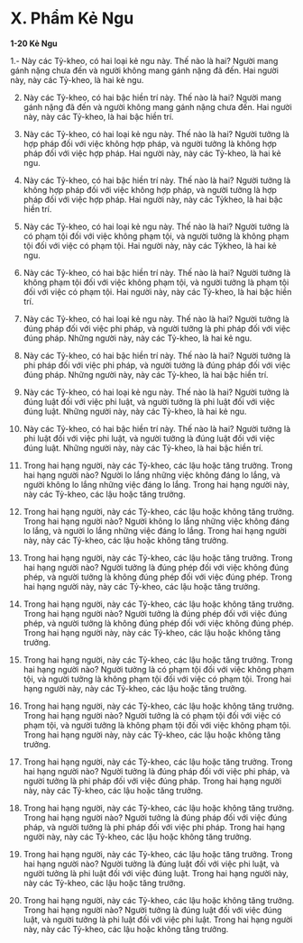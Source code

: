 # X. Phẩm Kẻ Ngu

**1-20 Kẻ Ngu**

1.- Này các Tỷ-kheo, có hai loại kẻ ngu này. Thế nào là hai? Người mang gánh nặng chưa đến và người
không mang gánh nặng đã đến. Hai người này, này các Tỷ-kheo, là hai kẻ ngu.

2. Này các Tỷ-kheo, có hai bậc hiền trí này. Thế nào là hai? Người mang gánh nặng đã đến và người
không mang gánh nặng chưa đến. Hai người này, này các Tỷ-kheo, là hai bậc hiền trí.

3. Này các Tỷ-kheo, có hai loại kẻ ngu này. Thế nào là hai? Người tưởng là hợp pháp đối với việc không
hợp pháp, và người tưởng là không hợp pháp đối với việc hợp pháp. Hai người này, này các Tỷ-kheo, là
hai kẻ ngu.

4. Này các Tỷ-kheo, có hai bậc hiền trí này. Thế nào là hai? Người tưởng là không hợp pháp đối với
việc không hợp pháp, và người tưởng là hợp pháp đối với việc hợp pháp. Hai người này, này các Tỷkheo, là hai bậc hiền trí.

5. Này các Tỷ-kheo, có hai loại kẻ ngu này. Thế nào là hai? Người tưởng là có phạm tội đối với việc
không phạm tội, và người tưởng là không phạm tội đối với việc có phạm tội. Hai người này, này các Tỷkheo, là hai kẻ ngu.

6. Này các Tỷ-kheo, có hai bậc hiền trí này. Thế nào là hai? Người tưởng là không phạm tội đối với việc
không phạm tội, và người tưởng là phạm tội đối với việc có phạm tội. Hai người này, này các Tỷ-kheo,
là hai bậc hiền trí.

7. Này các Tỷ-kheo, có hai loại kẻ ngu này. Thế nào là hai? Người tưởng là đúng pháp đối với việc phi
pháp, và người tưởng là phi pháp đối với việc đúng pháp. Những người này, này các Tỷ-kheo, là hai kẻ
ngu.

8. Này các Tỷ-kheo, có hai bậc hiền trí này. Thế nào là hai? Người tưởng là phi pháp đối với việc phi
pháp, và người tưởng là đúng pháp đối với việc đúng pháp. Những người này, này các Tỷ-kheo, là hai
bậc hiền trí.

9. Này các Tỷ-kheo, có hai loại kẻ ngu này. Thế nào là hai? Người tưởng là đúng luật đối với việc phi
luật, và người tưởng là phi luật đối với việc đúng luật. Những người này, này các Tỷ-kheo, là hai kẻ
ngu.

10. Này các Tỷ-kheo, có hai bậc hiền trí này. Thế nào là hai? Người tưởng là phi luật đối với việc phi
luật, và người tưởng là đúng luật đối với việc đúng luật. Những người này, này các Tỷ-kheo, là hai bậc
hiền trí.
11. Trong hai hạng người, này các Tỷ-kheo, các lậu hoặc tăng trưởng. Trong hai hạng người nào? Người
lo lắng những việc không đáng lo lắng, và người không lo lắng những việc đáng lo lắng. Trong hai hạng
người này, này các Tỷ-kheo, các lậu hoặc tăng trưởng.

12. Trong hai hạng người, này các Tỷ-kheo, các lậu hoặc không tăng trưởng. Trong hai hạng người nào?
Người không lo lắng những việc không đáng lo lắng, và người lo lắng những việc đáng lo lắng. Trong
hai hạng người này, này các Tỷ-kheo, các lậu hoặc không tăng trưởng.

13. Trong hai hạng người, này các Tỷ-kheo, các lậu hoặc tăng trưởng. Trong hai hạng người nào? Người
tưởng là đúng phép đối với việc không đúng phép, và người tưởng là không đúng phép đối với việc
đúng phép. Trong hai hạng người này, này các Tỷ-kheo, các lậu hoặc tăng trưởng.

14. Trong hai hạng người, này các Tỷ-kheo, các lậu hoặc không tăng trưởng. Trong hai hạng người nào?
Người tưởng là đúng phép đối với việc đúng phép, và người tưởng là không đúng phép đối với việc
không đúng phép. Trong hai hạng người này, này các Tỷ-kheo, các lậu hoặc không tăng trưởng.

15. Trong hai hạng người, này các Tỷ-kheo, các lậu hoặc tăng trưởng. Trong hai hạng người nào? Người
tưởng là có phạm tội đối với việc không phạm tội, và người tưởng là không phạm tội đối với việc có
phạm tội. Trong hai hạng người này, này các Tỷ-kheo, các lậu hoặc tăng trưởng.

16. Trong hai hạng người, này các Tỷ-kheo, các lậu hoặc không tăng trưởng. Trong hai hạng người nào?
Người tưởng là có phạm tội đối với việc có phạm tội, và người tưởng là không phạm tội đối với việc
không phạm tội. Trong hai hạng người này, này các Tỷ-kheo, các lậu hoặc không tăng trưởng.

17. Trong hai hạng người, này các Tỷ-kheo, các lậu hoặc tăng trưởng. Trong hai hạng người nào? Người
tưởng là đúng pháp đối với việc phi pháp, và người tưởng là phi pháp đối với việc đúng pháp. Trong hai
hạng người này, này các Tỷ-kheo, các lậu hoặc tăng trưởng.

18. Trong hai hạng người, này các Tỷ-kheo, các lậu hoặc không tăng trưởng. Trong hai hạng người nào?
Người tưởng là đúng pháp đối với việc đúng pháp, và người tưởng là phi pháp đối với việc phi pháp.
Trong hai hạng người này, này các Tỷ-kheo, các lậu hoặc không tăng trưởng.

19. Trong hai hạng người, này các Tỷ-kheo, các lậu hoặc tăng trưởng. Trong hai hạng người nào? Người
tưởng là đúng luật đối với việc phi luật, và người tưởng là phi luật đối với việc đúng luật. Trong hai
hạng người này, này các Tỷ-kheo, các lậu hoặc tăng trưởng.

20. Trong hai hạng người, này các Tỷ-kheo, các lậu hoặc không tăng trưởng. Trong hai hạng người nào?
Người tưởng là đúng luật đối với việc đúng luật, và người tưởng là phi luật đối với việc phi luật. Trong
hai hạng người này, này các Tỷ-kheo, các lậu hoặc không tăng trưởng.


